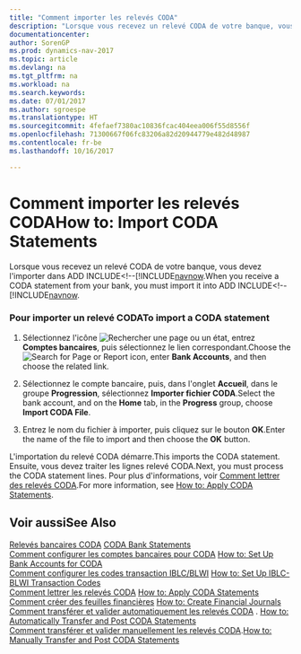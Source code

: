 ```yaml
---
title: "Comment importer les relevés CODA"
description: "Lorsque vous recevez un relevé CODA de votre banque, vous devez l'importer dans ADD INCLUDE<!--[!INCLUDE[navnow](how-to-set-up-bank-accounts-for-coda.md)."
documentationcenter: 
author: SorenGP
ms.prod: dynamics-nav-2017
ms.topic: article
ms.devlang: na
ms.tgt_pltfrm: na
ms.workload: na
ms.search.keywords: 
ms.date: 07/01/2017
ms.author: sgroespe
ms.translationtype: HT
ms.sourcegitcommit: 4fefaef7380ac10836fcac404eea006f55d8556f
ms.openlocfilehash: 71300667f06fc83206a82d20944779e482d48987
ms.contentlocale: fr-be
ms.lasthandoff: 10/16/2017

---
```

# <a name="how-to-import-coda-statements"></a><span data-ttu-id="f7e17-103">Comment importer les relevés CODA</span><span class="sxs-lookup"><span data-stu-id="f7e17-103">How to: Import CODA Statements</span></span>
<span data-ttu-id="f7e17-104">Lorsque vous recevez un relevé CODA de votre banque, vous devez l'importer dans ADD INCLUDE<!--[!INCLUDE[navnow](how-to-set-up-bank-accounts-for-coda.md).</span><span class="sxs-lookup"><span data-stu-id="f7e17-104">When you receive a CODA statement from your bank, you must import it into ADD INCLUDE<!--[!INCLUDE[navnow](how-to-set-up-bank-accounts-for-coda.md).</span></span>  
  
### <a name="to-import-a-coda-statement"></a><span data-ttu-id="f7e17-105">Pour importer un relevé CODA</span><span class="sxs-lookup"><span data-stu-id="f7e17-105">To import a CODA statement</span></span>  
  
1.  <span data-ttu-id="f7e17-106">Sélectionnez l'icône ![Rechercher une page ou un état](media/ui-search/search_small.png "icône Rechercher une page ou un état"), entrez **Comptes bancaires**, puis sélectionnez le lien correspondant.</span><span class="sxs-lookup"><span data-stu-id="f7e17-106">Choose the ![Search for Page or Report](media/ui-search/search_small.png "Search for Page or Report icon") icon, enter **Bank Accounts**, and then choose the related link.</span></span>  
  
2.  <span data-ttu-id="f7e17-107">Sélectionnez le compte bancaire, puis, dans l'onglet **Accueil**, dans le groupe **Progression**, sélectionnez **Importer fichier CODA**.</span><span class="sxs-lookup"><span data-stu-id="f7e17-107">Select the bank account, and on the **Home** tab, in the **Progress** group, choose **Import CODA File**.</span></span>  
  
3.  <span data-ttu-id="f7e17-108">Entrez le nom du fichier à importer, puis cliquez sur le bouton **OK**.</span><span class="sxs-lookup"><span data-stu-id="f7e17-108">Enter the name of the file to import and then choose the **OK** button.</span></span>  
  
 <span data-ttu-id="f7e17-109">L'importation du relevé CODA démarre.</span><span class="sxs-lookup"><span data-stu-id="f7e17-109">This imports the CODA statement.</span></span> <span data-ttu-id="f7e17-110">Ensuite, vous devez traiter les lignes relevé CODA.</span><span class="sxs-lookup"><span data-stu-id="f7e17-110">Next, you must process the CODA statement lines.</span></span> <span data-ttu-id="f7e17-111">Pour plus d'informations, voir [Comment lettrer des relevés CODA](how-to-apply-coda-statements.md).</span><span class="sxs-lookup"><span data-stu-id="f7e17-111">For more information, see [How to: Apply CODA Statements](how-to-apply-coda-statements.md).</span></span>  
  
## <a name="see-also"></a><span data-ttu-id="f7e17-112">Voir aussi</span><span class="sxs-lookup"><span data-stu-id="f7e17-112">See Also</span></span>  
 <span data-ttu-id="f7e17-113">[Relevés bancaires CODA](coda-bank-statements.md) </span><span class="sxs-lookup"><span data-stu-id="f7e17-113">[CODA Bank Statements](coda-bank-statements.md) </span></span>  
 <span data-ttu-id="f7e17-114">[Comment configurer les comptes bancaires pour CODA](how-to-set-up-bank-accounts-for-coda.md) </span><span class="sxs-lookup"><span data-stu-id="f7e17-114">[How to: Set Up Bank Accounts for CODA](how-to-set-up-bank-accounts-for-coda.md) </span></span>  
 <span data-ttu-id="f7e17-115">[Comment configurer les codes transaction IBLC/BLWI](how-to-set-up-iblc-blwi-transaction-codes.md) </span><span class="sxs-lookup"><span data-stu-id="f7e17-115">[How to: Set Up IBLC-BLWI Transaction Codes](how-to-set-up-iblc-blwi-transaction-codes.md) </span></span>  
 <span data-ttu-id="f7e17-116">[Comment lettrer les relevés CODA](how-to-apply-coda-statements.md) </span><span class="sxs-lookup"><span data-stu-id="f7e17-116">[How to: Apply CODA Statements](how-to-apply-coda-statements.md) </span></span>  
 <span data-ttu-id="f7e17-117">[Comment créer des feuilles financières](how-to-create-financial-journals.md) </span><span class="sxs-lookup"><span data-stu-id="f7e17-117">[How to: Create Financial Journals](how-to-create-financial-journals.md) </span></span>  
 <span data-ttu-id="f7e17-118">[Comment transférer et valider automatiquement les relevés CODA](how-to-automatically-transfer-and-post-coda-statements.md) . </span><span class="sxs-lookup"><span data-stu-id="f7e17-118">[How to: Automatically Transfer and Post CODA Statements](how-to-automatically-transfer-and-post-coda-statements.md) </span></span>  
 <span data-ttu-id="f7e17-119">[Comment transférer et valider manuellement les relevés CODA](how-to-manually-transfer-and-post-coda-statements.md).</span><span class="sxs-lookup"><span data-stu-id="f7e17-119">[How to: Manually Transfer and Post CODA Statements](how-to-manually-transfer-and-post-coda-statements.md)</span></span>
